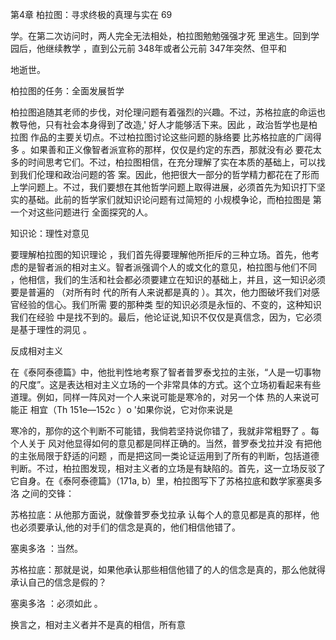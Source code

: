 第4章 柏拉图：寻求终极的真理与实在 69

学。在第二次访问时，两人完全无法相处，柏拉图勉勉强强才死 里逃生。回到学园后，他继续教学 ，直到公元前 348年或者公元前 347年突然、但平和

地逝世。

柏拉图的任务：全面发展哲学

柏拉图追随其老师的步伐，对伦理问题有着强烈的兴趣。不过，苏格拉底的命运也教导他，只有社会本身得到了改造,' 好人才能够活下来。因此 ，政治哲学也是柏拉图 作品的主要关切点。不过柏拉图讨论这些问题的脉络要 比苏格拉底的广阔得多 。如果善和正义像智者派宣称的那样，仅仅是约定的东西，那就没有必 要花太多的时间思考它们。不过，柏拉图相信，在充分理解了实在本质的基础上，可以找到我们伦理和政治问题的答 案。因此，他把很大一部分的哲学精力都花在了形而上学问题上。不过，我们要想在其他哲学问题上取得进展，必须首先为知识打下坚实的基础。此前的哲学家们就知识论问题有过简短的 小规模争论，而柏拉图是 第一个对这些问题进行 全面探究的人。

知识论：理性对意见

要理解柏拉图的知识理论 ，我们首先得要理解他所拒斥的三种立场。首先，他考虑的是智者派的相对主义。智者派强调个人的或文化的意见，柏拉图与他们不同 ，他相信，我们的生活和社会都必须要建立在知识的基础上，并且，这一知识必须要是普遍的 （对所有时 代的所有人来说都是真的 ）。其次，他力图破坏我们对感官经验的信心。我们所需 要的那种类 型的知识必须是永恒的、不变的，这种知识我们在经验 中是找不到的。最后，他论证说,知识不仅仅是真信念，因为，它必须是基于理性的洞见 。

反成相对主义

在《泰阿泰德篇》中，他批判性地考察了智者普罗泰戈拉的主张，“人是一切事物的尺度”。这是表达相对主义立场的一个非常具体的方式。这个立场初看起来有些道理。例如，同样一阵风对一个人来说可能是寒冷的，对另一个体 热的人来说可能正 相宜（Th 151e—152c ）o '如果你说，它对你来说是

寒冷的，那你的这个判断不可能错，我倘若坚持说你错了，我就非常粗野了 。每个人关于 风对他显得如何的意见都是同样正确的。当然，普罗泰戈拉并没 有把他的主张局限于舒适的问题 ，而是把这同一类论证运用到了所有的判断，包括道德判断。不过，柏拉图发现，相对主义者的立场是有缺陷的。首先，这一立场反驳了它自身。在《泰阿泰德篇》（171a, b）里，柏拉图写下了苏格拉底和数学家塞奥多洛 之间的交锋：

苏格拉底：从他那方面说，就像普罗泰戈拉承 认每个人的意见都是真的那样，他也必须要承认,他的对手们的信念是真的，他们相信他错了。

塞奥多洛 ：当然。

苏格拉底：那就是说，如果他承认那些相信他错了的人的信念是真的，那么他就得承认自己的信念是假的？

塞奥多洛 ：必须如此 。

换言之，相对主义者并不是真的相信，所有意